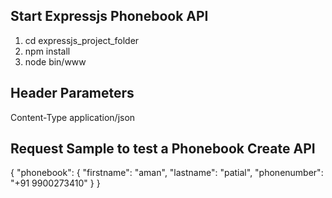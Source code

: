 ## Start Expressjs Phonebook API
1. cd expressjs_project_folder 
2. npm install  
3. node bin/www

## Header Parameters

Content-Type  application/json

## Request Sample to test a Phonebook Create API

{
 "phonebook": {
  "firstname": "aman",
  "lastname": "patial",
  "phonenumber": "+91 9900273410"
  }
}
